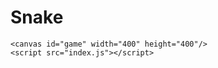 <!DOCTYPE html>
<html lang="en">
<head>
  <meta charset="UTF-8">
  <meta name="viewport" content="width=device-width, initial-scale=1.0">
  
  
  <title>Snake</title>
  <!----><link rel="stylesheet" href="Style.css">
 
</head>
<body>
    <h1>Snake</h1>
    
    <canvas id="game" width="400" height="400"/>
    <script src="index.js"></script>
</body>
</html>
